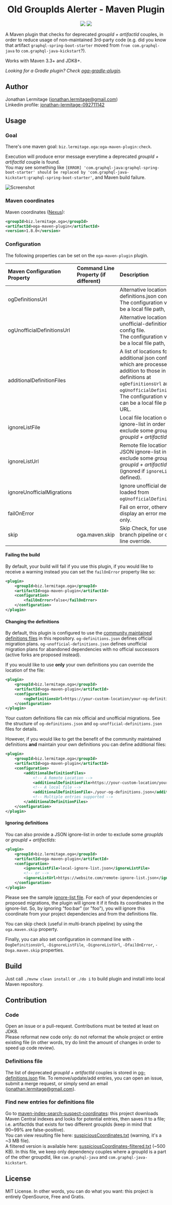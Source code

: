 <h1 align="center">
    Old GroupIds Alerter - Maven Plugin
</h1>

<p align="center">
    <a href="https://github.com/jonathanlermitage/oga-maven-plugin/blob/master/LICENSE.txt"><img src="https://img.shields.io/github/license/jonathanlermitage/oga-maven-plugin.svg"/></a>
    <a href="https://search.maven.org/artifact/biz.lermitage.oga/oga-maven-plugin"><img src="https://img.shields.io/maven-central/v/biz.lermitage.oga/oga-maven-plugin.svg"/></a>
</p>

A Maven plugin that checks for deprecated *groupId + artifactId* couples, in order to reduce usage of non-maintained 3rd-party code (e.g. did you know that artifact `graphql-spring-boot-starter` moved from `from com.graphql-java` to `com.graphql-java-kickstart`?).

Works with Maven 3.3+ and JDK8+.

*Looking for a Gradle plugin? Check [oga-gradle-plugin](https://github.com/jonathanlermitage/oga-gradle-plugin).*

## Author

Jonathan Lermitage (<jonathan.lermitage@gmail.com>)  
Linkedin profile: [jonathan-lermitage-092711142](https://www.linkedin.com/in/jonathan-lermitage-092711142/)

## Usage

### Goal

There's one maven goal: `biz.lermitage.oga:oga-maven-plugin:check`.

Execution will produce error  message everytime a deprecated *groupId + artifactId* couple is found.  
You may see something like `[ERROR] 'com.graphql-java:graphql-spring-boot-starter' should be replaced by 'com.graphql-java-kickstart:graphql-spring-boot-starter'`, and Maven build failure.

![Screenshot](terminal-error-screenshot.png)

### Maven coordinates

Maven coordinates ([Nexus](https://oss.sonatype.org/#nexus-search;quick~oga-maven-plugin)):

```xml
<groupId>biz.lermitage.oga</groupId>
<artifactId>oga-maven-plugin</artifactId>
<version>1.8.0</version>
```

### Configuration

The following properties can be set on the `oga-maven-plugin` plugin.

| Maven Configuration Property | Command Line Property (if different) | Description                                                                                                                                                                                                                               | Default Value                                                                                                 |
|:-----------------------------|:-------------------------------------|:------------------------------------------------------------------------------------------------------------------------------------------------------------------------------------------------------------------------------------------|:--------------------------------------------------------------------------------------------------------------|
| ogDefinitionsUrl             |                                      | Alternative location for og-definitions.json config file.<br/>The configuration value can be a local file path, or a URL.                                                                                                                 | https://raw.githubusercontent.com/jonathanlermitage/oga-maven-plugin/master/uc/og-definitions.json            |
| ogUnofficialDefinitionsUrl   |                                      | Alternative location for og-unofficial-definitions.json config file.<br/>The configuration value can be a local file path, or a URL.                                                                                                      | https://raw.githubusercontent.com/jonathanlermitage/oga-maven-plugin/master/uc/og-unofficial-definitions.json |
| additionalDefinitionFiles    |                                      | A list of locations for additional json config files which are processed in addition to those in the definitions at `ogDefinitionsUrl` and `ogUnofficialDefinitionsUrl`.<br/>The configuration values can be a local file path, or a URL. |                                                                                                               |
| ignoreListFile               |                                      | Local file location of a JSON ignore-list in order to exclude some *groupIds* or *groupId + artifactIds*.                                                                                                                                 |                                                                                                               |
| ignoreListUrl                |                                      | Remote file location of a JSON ignore-list in order to exclude some *groupIds* or *groupId + artifactIds* (ignored if `ignoreListFile` is defined).                                                                                       |                                                                                                               |
| ignoreUnofficialMigrations   |                                      | Ignore unofficial definitions loaded from `ogUnofficialDefinitionsUrl`.                                                                                                                                                                   | `false`                                                                                                       |
| failOnError                  |                                      | Fail on error, otherwise display an error message only.                                                                                                                                                                                   | `true`                                                                                                        |
| skip                         | oga.maven.skip                       | Skip Check, for use in multi branch pipeline or command line override.                                                                                                                                                                    | `false`                                                                                                       |


#### Failing the build

By default, your build will fail if you use this plugin, if you would like to receive a warning instead you can set the `failOnError` property like so:
```xml
<plugin>
    <groupId>biz.lermitage.oga</groupId>
    <artifactId>oga-maven-plugin</artifactId>
    <configuration>
        <failOnError>false</failOnError>
    </configuration>
</plugin>
```

#### Changing the definitions

By default, this plugin is configured to use the [community maintained definitions files](https://github.com/jonathanlermitage/oga-maven-plugin/tree/master/uc) in 
this repository. `og-definitions.json` defines official migration plans. `og-unofficial-definitions.json` defines unofficial migration plans for abandoned dependencies with no official successors (active forks are proposed instead).

If you would like to use **only** your own definitions you can override the location of the file:
```xml
<plugin>
    <groupId>biz.lermitage.oga</groupId>
    <artifactId>oga-maven-plugin</artifactId>
    <configuration>
        <ogDefinitionsUrl>https://your-custom-location/your-og-definitions.json</ogDefinitionsUrl>
    </configuration>
</plugin>
```

Your custom definitions file can mix official and unofficial migrations. See the structure of `og-definitions.json` and `og-unofficial-definitions.json` files for details.

However, if you would like to get the benefit of the community maintained definitions **and** maintain your own definitions you can define additional files:
```xml
<plugin>
    <groupId>biz.lermitage.oga</groupId>
    <artifactId>oga-maven-plugin</artifactId>
    <configuration>
        <additionalDefinitionFiles>
            <!-- A Remote Location -->
            <additionalDefinitionFile>https://your-custom-location/your-og-definitions.json</additionalDefinitionFile>
            <!-- A local file -->
            <additionalDefinitionFile>./your-og-definitions.json</additionalDefinitionFile>
            <!-- Multiple entries supported -->
        </additionalDefinitionFiles>
    </configuration>
</plugin>
```

#### Ignoring definitions

You can also provide a JSON ignore-list in order to exclude some *groupIds* or *groupId + artifactIds*:
```xml
<plugin>
    <groupId>biz.lermitage.oga</groupId>
    <artifactId>oga-maven-plugin</artifactId>
    <configuration>
        <ignoreListFile>local-ignore-list.json</ignoreListFile>
        <!-- or -->
        <ignoreListUrl>https://website.com/remote-ignore-list.json</ignoreListUrl>
    </configuration>
</plugin>
```
Please see the sample [ignore-list file](sample/sample_ignore_list.json). For each of your dependencies or proposed migrations, the plugin will ignore it if it finds its coordinates in the ignore-list. So, by ignoring "foo:bar" (or "foo"), you will ignore this coordinate from your project dependencies and from the definitions file.

You can skip check (useful in multi-branch pipeline) by using the `oga.maven.skip` property.

Finally, you can also set configuration in command line with `-DogDefinitionsUrl`, `-DignoreListFile`, `-DignoreListUrl`, `-DfailOnError`, `-Doga.maven.skip` properties.

## Build

Just call `./mvnw clean install` or `./do i` to build plugin and install into local Maven repository.  

## Contribution

### Code 

Open an issue or a pull-request. Contributions must be tested at least on JDK8.  
Please reformat new code only: do not reformat the whole project or entire existing file (in other words, try do limit the amount of changes in order to speed up code review).

### Definitions file

The list of deprecated *groupId + artifactId* couples is stored in [og-definitions.json](uc/og-definitions.json) file. To remove/update/add entries, you can open an issue, submit a merge request, or simply send an email (<jonathan.lermitage@gmail.com>).  

### Find new entries for definitions file

Go to [maven-index-search-suspect-coordinates](maven-index-search-suspect-coordinates/): this project downloads Maven Central indexes and looks for potential entries, then saves it to a file; i.e. artifactIds that exists for two different groupIds (keep in mind that 90~99% are false-positive).  
You can view resulting file here: [suspiciousCoordinates.txt](maven-index-search-suspect-coordinates/suspiciousCoordinates.txt) (warning, it's a ~3 MB file).  
A filtered version is available here: [suspiciousCoordinates-filtered.txt](maven-index-search-suspect-coordinates/suspiciousCoordinates-filtered.txt) (~500 KB). In this file, we keep only dependency couples where a groupId is a part of the other groupdId, like `com.graphql-java` and `com.graphql-java-kickstart`.

## License

MIT License. In other words, you can do what you want: this project is entirely OpenSource, Free and Gratis.
